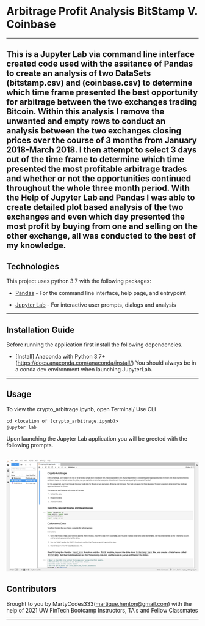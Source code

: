 # Arbitrage Profit Analysis BitStamp V. Coinbase

---

This is a Jupyter Lab via command line interface created code used with the assitance of Pandas to create an analysis of two DataSets (bitstamp.csv) and (coinbase.csv) to determine which time frame presented the best opportunity for arbitrage between the two exchanges trading Bitcoin. Within this analysis I remove the unwanted and empty rows to conduct an analysis between the two exchanges closing prices over the course of 3 months from January 2018-March 2018. I then attempt to select 3 days out of the time frame to determine which time presented the most profitable arbitrage trades and whether or not the opportunities continued throughout the whole three month period. With the Help of Jupyter Lab and Pandas I was able to create detailed plot based analysis of the two exchanges and even which day presented the most profit by buying from one and selling on the other exchange, all was conducted to the best of my knowledge.
---

## Technologies

This project uses python 3.7 with the following packages:

* [Pandas](https://github.com/pandas-dev/pandas) - For the command line interface, help page, and entrypoint

* [Jupyter Lab](https://github.com/jupyterlab/jupyterlab-git) - For interactive user prompts, dialogs and analysis



 
---

## Installation Guide

Before running the application first install the following dependencies.


* [Install] Anaconda with Python 3.7+(https://docs.anaconda.com/anaconda/install/)
You should always be in a conda dev environment when launching JupyterLab.
 


---

## Usage

To view the crypto_arbitrage.ipynb, open Terminal/ Use CLI

```conda activate dev
cd <location of (crypto_arbitrage.ipynb)>
jupyter lab
```

Upon launching the Jupyter Lab application you will be greeted with the following prompts.

![Crypto_Arbitrage](Crypto_Arbitrage.png)
---

## Contributors

Brought to you by MartyCodes333(martique.henton@gmail.com) with the help of 2021 UW FinTech Bootcamp Instructors, TA's and Fellow Classmates


---